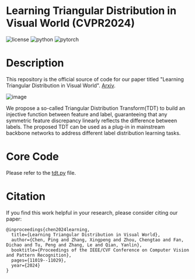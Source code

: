 
# Learning Triangular Distribution in Visual World (CVPR2024)

![license](https://img.shields.io/badge/License-MIT-brightgreen)
![python](https://img.shields.io/badge/Python-3.9-blue)
![pytorch](https://img.shields.io/badge/PyTorch-2.1-orange)

# Description
This repository is the official source of code for our paper titled "Learning Triangular Distribution in Visual World".  [Arxiv](https://arxiv.org/abs/2311.18605).

![image](https://github.com/redcping/TDT/assets/18466019/a617afbc-50a2-4395-bda6-0bba4c950563)

  We propose a so-called Triangular Distribution Transform(TDT) to build an injective function between feature and label, guaranteeing that any symmetric feature discrepancy linearly reflects the difference between labels. The proposed TDT can be used as a plug-in in mainstream backbone networks to address different label distribution learning tasks.

# Core Code
Please refer to the [tdt.py](https://github.com/redcping/TDT/blob/main/tdt.py) file. 

# Citation
If you find this work helpful in your research, please consider citing our paper:
```
@inproceedings{chen2024learning,
  title={Learning Triangular Distribution in Visual World},
  author={Chen, Ping and Zhang, Xingpeng and Zhou, Chengtao and Fan, Dichao and Tu, Peng and Zhang, Le and Qian, Yanlin},
  booktitle={Proceedings of the IEEE/CVF Conference on Computer Vision and Pattern Recognition},
  pages={11019--11029},
  year={2024}
}
```
